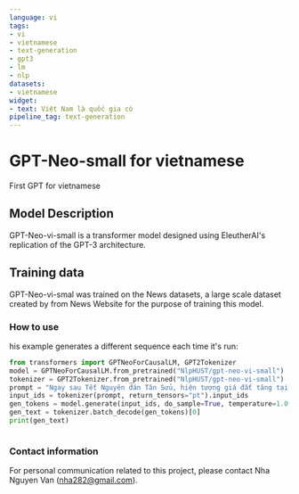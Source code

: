 ```yaml
---
language: vi
tags:
- vi
- vietnamese
- text-generation
- gpt3
- lm
- nlp
datasets:
- vietnamese
widget:
- text: Việt Nam là quốc gia có
pipeline_tag: text-generation
---
```


# GPT-Neo-small for vietnamese
First GPT for vietnamese
## Model Description
GPT-Neo-vi-small is a transformer model designed using EleutherAI's replication of the GPT-3 architecture.
## Training data
GPT-Neo-vi-smal was trained on the News datasets, a large scale dataset created by from News Website for the purpose of training this model.
### How to use
his example generates a different sequence each time it's run:
```py
from transformers import GPTNeoForCausalLM, GPT2Tokenizer
model = GPTNeoForCausalLM.from_pretrained("NlpHUST/gpt-neo-vi-small")
tokenizer = GPT2Tokenizer.from_pretrained("NlpHUST/gpt-neo-vi-small")
prompt = "Ngay sau Tết Nguyên đán Tân Sửu, hiện tượng giá đất tăng tại nhiều địa phương. Thị trường nhộn nhịp, tạo ra những cơn sóng sốt đất khó tin khiến bộ ngành, địa phương đưa cảnh báo."
input_ids = tokenizer(prompt, return_tensors="pt").input_ids
gen_tokens = model.generate(input_ids, do_sample=True, temperature=1.0, max_length=1024)
gen_text = tokenizer.batch_decode(gen_tokens)[0]
print(gen_text)



```
### Contact information
For personal communication related to this project, please contact Nha Nguyen Van (nha282@gmail.com).